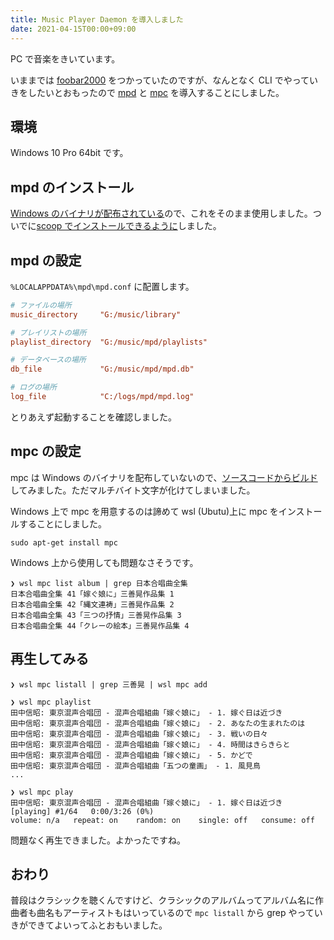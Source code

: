 ```yaml
---
title: Music Player Daemon を導入しました
date: 2021-04-15T00:00+09:00
---
```


PC で音楽をきいています。

いままでは [foobar2000](https://www.foobar2000.org/) をつかっていたのですが、なんとなく CLI でやっていきをしたいとおもったので [mpd](https://www.musicpd.org/) と [mpc](https://www.musicpd.org/clients/mpc/) を導入することにしました。

## 環境

Windows 10 Pro 64bit です。

## mpd のインストール

[Windows のバイナリが配布されている](https://www.musicpd.org/download/win32/)ので、これをそのまま使用しました。ついでに[scoop でインストールできるように](https://github.com/ansanloms/scoop-ansanloms/blob/master/bucket/mpd.json)しました。

## mpd の設定

`%LOCALAPPDATA%\mpd\mpd.conf` に配置します。

```conf:mpd.conf
# ファイルの場所
music_directory     "G:/music/library"

# プレイリストの場所
playlist_directory  "G:/music/mpd/playlists"

# データベースの場所
db_file             "G:/music/mpd/mpd.db"

# ログの場所
log_file            "C:/logs/mpd/mpd.log"
```

とりあえず起動することを確認しました。

## mpc の設定

mpc は Windows のバイナリを配布していないので、[ソースコードからビルド](https://github.com/MusicPlayerDaemon/mpc)してみました。ただマルチバイト文字が化けてしまいました。

Windows 上で mpc を用意するのは諦めて wsl (Ubutu)上に mpc をインストールすることにしました。

```
sudo apt-get install mpc
```

Windows 上から使用しても問題なさそうです。

```
❯ wsl mpc list album | grep 日本合唱曲全集
日本合唱曲全集 41「嫁ぐ娘に」三善晃作品集 1
日本合唱曲全集 42「縄文連祷」三善晃作品集 2
日本合唱曲全集 43「三つの抒情」三善晃作品集 3
日本合唱曲全集 44「クレーの絵本」三善晃作品集 4
```

## 再生してみる

```
❯ wsl mpc listall | grep 三善晃 | wsl mpc add

❯ wsl mpc playlist
田中信昭: 東京混声合唱団 - 混声合唱組曲「嫁ぐ娘に」 - 1. 嫁ぐ日は近づき
田中信昭: 東京混声合唱団 - 混声合唱組曲「嫁ぐ娘に」 - 2. あなたの生まれたのは
田中信昭: 東京混声合唱団 - 混声合唱組曲「嫁ぐ娘に」 - 3. 戦いの日々
田中信昭: 東京混声合唱団 - 混声合唱組曲「嫁ぐ娘に」 - 4. 時間はきらきらと
田中信昭: 東京混声合唱団 - 混声合唱組曲「嫁ぐ娘に」 - 5. かどで
田中信昭: 東京混声合唱団 - 混声合唱組曲「五つの童画」 - 1. 風見鳥
...

❯ wsl mpc play
田中信昭: 東京混声合唱団 - 混声合唱組曲「嫁ぐ娘に」 - 1. 嫁ぐ日は近づき
[playing] #1/64   0:00/3:26 (0%)
volume: n/a   repeat: on    random: on    single: off   consume: off
```

問題なく再生できました。よかったですね。

## おわり

普段はクラシックを聴くんですけど、クラシックのアルバムってアルバム名に作曲者も曲名もアーティストもはいっているので `mpc listall` から grep やっていきができてよいってふとおもいました。
